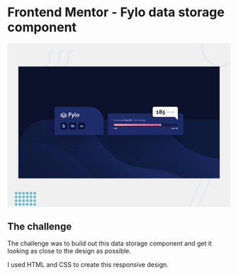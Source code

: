 # Frontend Mentor - Fylo data storage component

![Design preview for the Fylo data storage component coding challenge](./design/desktop-preview.jpg)

## The challenge

The challenge was to build out this data storage component and get it looking as close to the design as possible.

I used HTML and CSS to create this responsive design.


